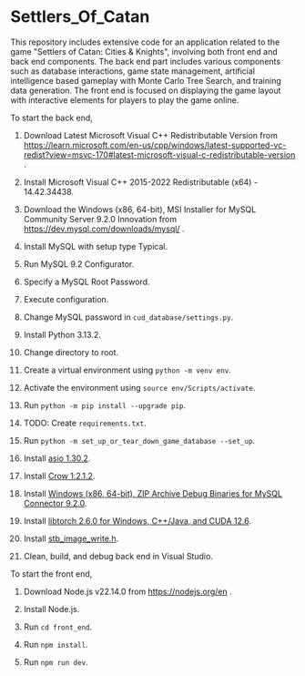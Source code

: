 # Settlers_Of_Catan

This repository includes extensive code for an application related to the game "Settlers of Catan: Cities & Knights", involving both front end and back end components. The back end part includes various components such as database interactions, game state management, artificial intelligence based gameplay with Monte Carlo Tree Search, and training data generation. The front end is focused on displaying the game layout with interactive elements for players to play the game online.

To start the back end,

1. Download Latest Microsoft Visual C++ Redistributable Version from https://learn.microsoft.com/en-us/cpp/windows/latest-supported-vc-redist?view=msvc-170#latest-microsoft-visual-c-redistributable-version .

2. Install Microsoft Visual C++ 2015-2022 Redistributable (x64) - 14.42.34438.

3. Download the Windows (x86, 64-bit), MSI Installer for MySQL Community Server 9.2.0 Innovation from https://dev.mysql.com/downloads/mysql/ .

4. Install MySQL with setup type Typical.

5. Run MySQL 9.2 Configurator.

6. Specify a MySQL Root Password.

7. Execute configuration.

8. Change MySQL password in `cud_database/settings.py`.

9. Install Python 3.13.2.

10. Change directory to root.

11. Create a virtual environment using `python -m venv env`.

12. Activate the environment using `source env/Scripts/activate`.

13. Run `python -m pip install --upgrade pip`.

14. TODO: Create `requirements.txt`.

15. Run `python -m set_up_or_tear_down_game_database --set_up`.

16. Install [asio 1.30.2](https://think-async.com/Asio/Download.html).
    
18. Install [Crow 1.2.1.2](https://github.com/CrowCpp/Crow).

19. Install [Windows (x86, 64-bit), ZIP Archive Debug Binaries for MySQL Connector 9.2.0](https://dev.mysql.com/downloads/connector/cpp/).

20. Install [libtorch 2.6.0 for Windows, C++/Java, and CUDA 12.6](https://download.pytorch.org/libtorch/cu126/libtorch-win-shared-with-deps-debug-2.6.0%2Bcu126.zip).

21. Install [stb_image_write.h](https://github.com/nothings/stb/blob/master/stb_image_write.h).

22. Clean, build, and debug back end in Visual Studio.

To start the front end,

1. Download Node.js v22.14.0 from https://nodejs.org/en .

2. Install Node.js.

3. Run `cd front_end`.

4. Run `npm install`.

5. Run `npm run dev`.
